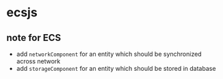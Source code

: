 # ecsjs

## note for ECS

- add `networkComponent` for an entity which should be synchronized across network
- add `storageComponent` for an entity which should be stored in database

